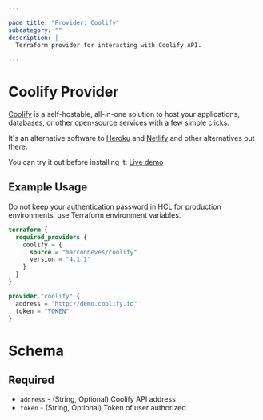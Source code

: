```yaml
---

page_title: "Provider: Coolify"
subcategory: ""
description: |-
  Terraform provider for interacting with Coolify API.
  
---
```


# Coolify Provider

[Coolify](https://coolify.io) is a self-hostable, all-in-one solution to host your applications, databases, or other open-source services with a few simple clicks.

It's an alternative software to [Heroku](https://www.heroku.com/) and [Netlify](https://www.netlify.com/) and other alternatives out there.

You can try it out before installing it: [Live demo](https://demo.coolify.io/)

## Example Usage

Do not keep your authentication password in HCL for production environments, use Terraform environment variables.

```terraform
terraform {
  required_providers {
    coolify = {
      source = "marconneves/coolify"
      version = "4.1.1"
    }
  }
}

provider "coolify" {
  address = "http://demo.coolify.io"
  token = "TOKEN"
}
```

# Schema

## Required

* `address` - (String, Optional) Coolify API address
* `token` - (String, Optional) Token of user authorized
